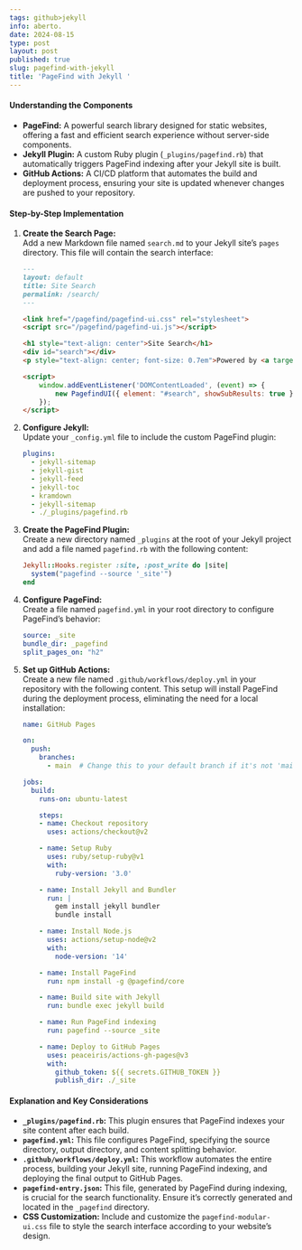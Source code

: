 ```yaml
---
tags: github>jekyll
info: aberto.
date: 2024-08-15
type: post
layout: post
published: true
slug: pagefind-with-jekyll
title: 'PageFind with Jekyll '
---
```


#### **Understanding the Components**

- **PageFind:** A powerful search library designed for static websites, offering a fast and efficient search experience without server-side components.
- **Jekyll Plugin:** A custom Ruby plugin (`_plugins/pagefind.rb`) that automatically triggers PageFind indexing after your Jekyll site is built.
- **GitHub Actions:** A CI/CD platform that automates the build and deployment process, ensuring your site is updated whenever changes are pushed to your repository.

#### **Step-by-Step Implementation**

1. **Create the Search Page:**  
   Add a new Markdown file named `search.md` to your Jekyll site’s `pages` directory. This file will contain the search interface:
   
   ```markdown
   ---
   layout: default
   title: Site Search
   permalink: /search/
   ---
   
   <link href="/pagefind/pagefind-ui.css" rel="stylesheet">
   <script src="/pagefind/pagefind-ui.js"></script>
   
   <h1 style="text-align: center">Site Search</h1>
   <div id="search"></div>
   <p style="text-align: center; font-size: 0.7em">Powered by <a target="_blank" href="https://pagefind.app/">PageFind</a></p>
   
   <script>
       window.addEventListener('DOMContentLoaded', (event) => {
           new PagefindUI({ element: "#search", showSubResults: true });
       });
   </script>
   ```

2. **Configure Jekyll:**  
   Update your `_config.yml` file to include the custom PageFind plugin:

   ```yaml
   plugins:
     - jekyll-sitemap
     - jekyll-gist
     - jekyll-feed
     - jekyll-toc
     - kramdown
     - jekyll-sitemap
     - ./_plugins/pagefind.rb
   ```

3. **Create the PageFind Plugin:**  
   Create a new directory named `_plugins` at the root of your Jekyll project and add a file named `pagefind.rb` with the following content:

   ```ruby
   Jekyll::Hooks.register :site, :post_write do |site|
     system("pagefind --source '_site'")
   end
   ```

4. **Configure PageFind:**  
   Create a file named `pagefind.yml` in your root directory to configure PageFind’s behavior:

   ```yaml
   source: _site
   bundle_dir: _pagefind
   split_pages_on: "h2"
   ```

5. **Set up GitHub Actions:**  
   Create a new file named `.github/workflows/deploy.yml` in your repository with the following content. This setup will install PageFind during the deployment process, eliminating the need for a local installation:

   ```yaml
   name: GitHub Pages

   on:
     push:
       branches:
         - main  # Change this to your default branch if it's not 'main'

   jobs:
     build:
       runs-on: ubuntu-latest

       steps:
       - name: Checkout repository
         uses: actions/checkout@v2

       - name: Setup Ruby
         uses: ruby/setup-ruby@v1
         with:
           ruby-version: '3.0'

       - name: Install Jekyll and Bundler
         run: |
           gem install jekyll bundler
           bundle install

       - name: Install Node.js
         uses: actions/setup-node@v2
         with:
           node-version: '14'

       - name: Install PageFind
         run: npm install -g @pagefind/core

       - name: Build site with Jekyll
         run: bundle exec jekyll build

       - name: Run PageFind indexing
         run: pagefind --source _site

       - name: Deploy to GitHub Pages
         uses: peaceiris/actions-gh-pages@v3
         with:
           github_token: ${{ secrets.GITHUB_TOKEN }}
           publish_dir: ./_site
   ```

#### **Explanation and Key Considerations**

- **`_plugins/pagefind.rb`:** This plugin ensures that PageFind indexes your site content after each build.
- **`pagefind.yml`:** This file configures PageFind, specifying the source directory, output directory, and content splitting behavior.
- **`.github/workflows/deploy.yml`:** This workflow automates the entire process, building your Jekyll site, running PageFind indexing, and deploying the final output to GitHub Pages.
- **`pagefind-entry.json`:** This file, generated by PageFind during indexing, is crucial for the search functionality. Ensure it’s correctly generated and located in the `_pagefind` directory.
- **CSS Customization:** Include and customize the `pagefind-modular-ui.css` file to style the search interface according to your website’s design.
